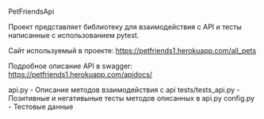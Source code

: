 PetFriendsApi

Проект представляет библиотеку для взаимодействия с API и тесты написанные с использованием pytest.

Сайт используемый в проекте: https://petfriends1.herokuapp.com/all_pets

Подробное описание API в swagger: https://petfriends1.herokuapp.com/apidocs/

api.py - Описание методов взаимодействия с api
tests/tests_api.py - Позитивные и негативыные тесты методов описанных в api.py
config.py - Тестовые данные
